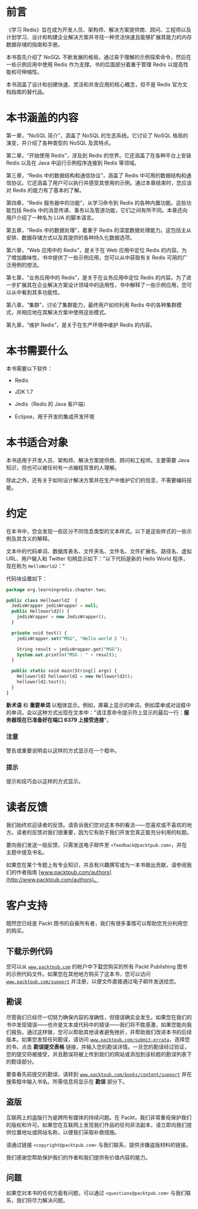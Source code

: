 # 前言

《学习 Redis》旨在成为开发人员、架构师、解决方案提供商、顾问、工程师以及计划学习、设计和构建企业解决方案并寻找一种灵活快速且能够扩展其能力的内存数据存储的指南和手册。

本书首先介绍了 NoSQL 不断发展的格局，通过易于理解的示例探索命令，然后在一些示例应用中使用 Redis 作为支撑。书的后面部分着重于管理 Redis 以提高性能和可伸缩性。

本书涵盖了设计和创建快速、灵活和并发应用的核心概念，但不是 Redis 官方文档指南的替代品。 

# 本书涵盖的内容

第一章，“NoSQL 简介”，涵盖了 NoSQL 的生态系统。它讨论了 NoSQL 格局的演变，并介绍了各种类型的 NoSQL 及其特点。

第二章，“开始使用 Redis”，涉及到 Redis 的世界。它还涵盖了在各种平台上安装 Redis 以及在 Java 中运行示例程序连接到 Redis 等领域。

第三章，“Redis 中的数据结构和通信协议”，涵盖了 Redis 中可用的数据结构和通信协议。它还涵盖了用户可以执行并感受其使用的示例。通过本章结束时，您应该对 Redis 的能力有了基本的了解。

第四章，“Redis 服务器中的功能”，从学习命令到 Redis 的各种内置功能。这些功能包括 Redis 中的消息传递、事务以及管道功能，它们之间有所不同。本章还向用户介绍了一种名为 LUA 的脚本语言。

第五章，“Redis 中的数据处理”，着重于 Redis 的深度数据处理能力。这包括主从安排、数据存储方式以及其提供的各种持久化数据选项。

第六章，“Web 应用中的 Redis”，是关于在 Web 应用中定位 Redis 的内容。为了增加趣味性，书中提供了一些示例应用，您可以从中获取有关 Redis 可用的广泛用例的想法。

第七章，“业务应用中的 Redis”，是关于在业务应用中定位 Redis 的内容。为了进一步扩展其在企业解决方案设计领域中的适用性，书中解释了一些示例应用，您可以从中看到其多功能性。

第八章，“集群”，讨论了集群能力，最终用户如何利用 Redis 中的各种集群模式，并相应地在其解决方案中使用这些模式。

第九章，“维护 Redis”，是关于在生产环境中维护 Redis 的内容。

# 本书需要什么

本书需要以下软件：

+   Redis

+   JDK 1.7

+   Jedis（Redis 的 Java 客户端）

+   Eclipse，用于开发的集成开发环境

# 本书适合对象

本书适用于开发人员、架构师、解决方案提供商、顾问和工程师。主要需要 Java 知识，但也可以被任何有一点编程背景的人理解。

除此之外，还有关于如何设计解决方案并在生产中维护它们的信息，不需要编码技能。

# 约定

在本书中，您会发现一些区分不同信息类型的文本样式。以下是这些样式的一些示例及其含义的解释。

文本中的代码单词、数据库表名、文件夹名、文件名、文件扩展名、路径名、虚拟 URL、用户输入和 Twitter 句柄显示如下："以下代码是新的 Hello World 程序，现在称为 `HelloWorld2`："

代码块设置如下：

```sql
package org.learningredis.chapter.two;

public class Helloworld2  {
  JedisWrapper jedisWrapper = null;
  public Helloworld2() {
    jedisWrapper = new JedisWrapper();
  }

  private void test() {
    jedisWrapper.set("MSG", "Hello world 2 ");

    String result = jedisWrapper.get("MSG");
    System.out.println("MSG : " + result);
  }

  public static void main(String[] args) {
    Helloworld2 helloworld2 = new Helloworld2();
    helloworld2.test();
  }
}
```

**新术语** 和 **重要单词** 以粗体显示。例如，屏幕上显示的单词，例如菜单或对话框中的单词，会以这种方式出现在文本中："请注意命令提示符上显示的最后一行：**服务器现在已准备好在端口 6379 上接受连接**"。

### 注意

警告或重要说明会以这样的方式显示在一个框中。

### 提示

提示和技巧会以这样的方式显示。

# 读者反馈

我们始终欢迎读者的反馈。请告诉我们您对这本书的看法——您喜欢或不喜欢的地方。读者的反馈对我们很重要，因为它有助于我们开发您真正能充分利用的标题。

要向我们发送一般反馈，只需发送电子邮件至 `<feedback@packtpub.com>`，并在主题中提及书名。

如果您在某个专题上有专业知识，并且有兴趣撰写或为一本书做出贡献，请参阅我们的作者指南 [www.packtpub.com/authors](http://www.packtpub.com/authors)。

# 客户支持

既然您已经是 Packt 图书的自豪所有者，我们有很多事情可以帮助您充分利用您的购买。

## 下载示例代码

您可以从 [`www.packtpub.com`](http://www.packtpub.com) 的帐户中下载您购买的所有 Packt Publishing 图书的示例代码文件。如果您在其他地方购买了这本书，您可以访问 [`www.packtpub.com/support`](http://www.packtpub.com/support) 并注册，以便文件直接通过电子邮件发送给您。

## 勘误

尽管我们已经尽一切努力确保内容的准确性，但错误确实会发生。如果您在我们的书中发现错误——也许是文本或代码中的错误——我们将不胜感激，如果您能向我们报告。通过这样做，您可以帮助其他读者避免挫折，并帮助我们改进本书的后续版本。如果您发现任何勘误，请访问 [`www.packtpub.com/submit-errata`](http://www.packtpub.com/submit-errata)，选择您的书，点击 **勘误提交表格** 链接，并输入您的勘误详情。一旦您的勘误经过验证，您的提交将被接受，并且勘误将被上传到我们的网站或添加到该标题的勘误列表下的勘误部分。

要查看先前提交的勘误，请转到 [`www.packtpub.com/books/content/support`](https://www.packtpub.com/books/content/support) 并在搜索框中输入书名。所需信息将显示在 **勘误** 部分下。

## 盗版

互联网上的盗版行为是跨所有媒体的持续问题。在 Packt，我们非常重视保护我们的版权和许可。如果您在互联网上发现我们作品的任何非法副本，请立即向我们提供位置地址或网站名称，以便我们采取补救措施。

请通过链接 `<copyright@packtpub.com>` 与我们联系，提供涉嫌盗版材料的链接。

我们感谢您帮助保护我们的作者和我们提供有价值内容的能力。

## 问题

如果您对本书的任何方面有问题，可以通过 `<questions@packtpub.com>` 与我们联系，我们将尽力解决问题。

